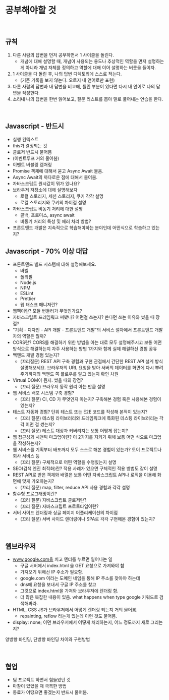 # 공부해야할 것

<br/>

## 규칙

1. 다른 사람의 답변을 먼저 공부하면서 1 사이클을 돌린다.
   - 개념에 대해 설명할 때, 개념이 사용되는 용도나 추상적인 역할을 먼저 설명하는게 아니라 개념 자체를 정의하고 역할에 대해 이어 설명하는 버릇을 들이자.
2. 1 사이클을 다 돌린 후, 나의 답변 디렉토리에 스스로 적는다.
   - (기존 기록을 보지 않는다. 오로지 내 언어로만 표현)
3. 다른 사람의 답변과 내 답변을 비교해, 틀린 부분이 있다면 다시 내 언어로 나의 답변을 작성한다.
4. 소리내 나의 답변을 한번 읽어보고, 질문 리스트를 뽑아 말로 풀어내는 연습을 한다.

<br/>

## Javascript - 반드시

- 실행 컨텍스트
- this가 결정되는 것
- 클로저 반드시 물어봄
- (이벤트루프 거의 물어봄)
- 이벤트 버블링 캡쳐링
- Promise 객체에 대해서 묻고 Async Await 물음.
- Async Await의 까다로운 점에 대해서 물어봄.
- 자바스크립트 원시값이 뭐가 있나요?
- 브라우저 저장소에 대해 설명해보자
  - 로컬 스토리지, 세션 스토리지, 쿠키 각각 설명
  - 로컬 스토리지와 쿠키의 차이점 설명
- 자바스크립트 비동기 처리에 대한 설명
  - 콜백, 프로미스, async await
  - 비동기 처리의 특성 및 에러 처리 방법?
- 프론트엔드 개발은 지속적으로 학습해야하는 분야인데 어떤식으로 학습하고 있는지?



## Javascript - 70% 이상 대답

- 프론트엔드 빌드 시스템에 대해 설명해보세요.
  - 바벨
  - 폴리필
  - Node.js
  - NPM
  - ESLint
  - Prettier
  - 웹 태스크 매니저란?
- 웹팩이란? 모듈 번들러가 무엇인가요?
- 자바스크립트 프레임워크 써봤나? 어떤걸 쓰는지? 쓴다면 쓰는 이유와 썼을 때 장점?
- "기획 - 디자인 - API 개발 - 프론트엔드 개발"의 서비스 절차에서 프론트엔드 개발자의 역할은 뭘까?
- CORS란? CORS를 해결하기 위한 방법을 아는 대로 모두 설명해주시고 보통 어떤 방식으로 해결하는지 자주 사용하는 방법 1가지와 함께 실제 해결하신 경험 공유
- 백엔드 개발 경험 있는지?
  - (꼬리질문) REST API 구축 경험과 구현 관점에서 간단한 REST API 설계 방식 설명해보세요. 브라우저의 URL 요청을 받아 서버의 데이터를 화면에 다시 뿌려주기까지의 백엔드 쪽 플로우를 알고 있는지 확인 차원
- Virtual DOM이 뭔지. 썼을 때의 장점?
  - (꼬리 질문) 브라우저 동작 원리 아는 만큼 설명
- 웹 서비스 배포 시스템 구축 경험?
  - (꼬리 질문) CI, CD 가 무엇인지 아는지? 구축해본 경험 혹은 사용해본 경험이 있는지?
- 테스트 자동화 경험? 단위 테스트 또는 E2E 코드를 작성해 본적이 있는지?
  - (꼬리 질문) 테스팅 라이브러리와 프레임워크에 특화된 테스팅 라이브러리는 각각 어떤 걸 썼는지?
  - (꼬리 질문) 테스트 대상과 커버리지는 보통 어떻게 잡는지?
- 웹 접근성과 시맨틱 마크업이란? 이 2가지를 지키기 위해 보통 어떤 식으로 마크업을 작성하는지?
- 웹 서비스를 기획부터 배포까지 모두 스스로 해본 경험이 있는가? 토이 프로젝트나 회사 서비스 등
  - (꼬리 질문) 구체적으로 어떤 역할을 수행힜는지 설명
- SEO(검색 엔진 최적화)란? 적용 사례가 있으면 구체적인 적용 방법도 같이 설명
- REST API로 받은 객체와 배열은 보통 어떤 자바스크립트 API나 로직을 이용해 화면에 맞게 가오하는지?
  - (꼬리 질문) map, filter, reduce API 사용 경험과 각각 설명
- 함수형 프로그래밍이란?
  - (꼬리 질문) 자바스크립트 클로저란?
  - (꼬리 질문) 자바스크립트 프로토타입이란?
- 서버 사이드 렌더링과 싱글 페이지 어플리케이션의 차이점
  - (꼬리 질문) 서버 사이드 렌더링이나 SPA로 각각 구현해본 경험이 있는지?

<br/>

## 웹브라우저

- www.google.com을 치고 엔터를 누르면 일어나는 일
  - 구글 서버에서 index.html 을 GET 요청으로 가져와야 함
  - 가져오기 위해선 IP 주소가 필요함.
  - google.com 이라는 도메인 네임을 통해 IP 주소를 찾아야 하는데
  - dns에 요청을 보내서 구글 IP 주소를 찾고
  - 그것으로 index.html을 가져와 브라우저에 렌더링 함.
  - 더 많은 복잡한 내용이 있음. what happens when type google 키워드로 검색해봐라.
- HTML, CSS JS가 브라우저에서 어떻게 렌더링 되는지 거의 물어봄.
  - repainting, reflow 라는게 있는데 이런 것도 물어봄.
- display: none; 이면 브라우저에서 어떻게 처리하는지, 어느 정도까지 새로 그리는지?



양방향 바인딩, 단방향 바인딩 차이와 구현방법

<br/>

## 협업

- 팀 프로젝트 하면서 힘들었던 것
- 마찰이 있었을 때 극복한 방법
- 동료가 어땠으면 좋겠는지 반드시 물어봄.